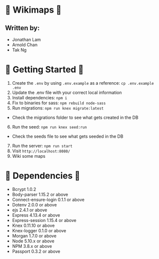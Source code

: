 # :round_pushpin: Wikimaps :round_pushpin:

## Written by:
* Jonathan Lam
* Arnold Chan
* Tak Ng

# :round_pushpin: Getting Started :round_pushpin: 

1. Create the `.env` by using `.env.example` as a reference: `cp .env.example .env`
2. Update the .env file with your correct local information
3. Install dependencies: `npm i`
4. Fix to binaries for sass: `npm rebuild node-sass`
5. Run migrations: `npm run knex migrate:latest`
  - Check the migrations folder to see what gets created in the DB
6. Run the seed: `npm run knex seed:run`
  - Check the seeds file to see what gets seeded in the DB
7. Run the server: `npm run start`
8. Visit `http://localhost:8080/`
9. Wiki some maps

# :round_pushpin: Dependencies :round_pushpin:

- Bcrypt 1.0.2
- Body-parser 1.15.2 or above
- Connect-ensure-login 0.1.1 or above
- Dotenv 2.0.0 or above
- ejs 2.4.1 or above
- Express 4.13.4 or above 
- Express-session 1.15.4 or above
- Knex 0.11.10 or above
- Knex-logger 0.1.0 or above
- Morgan 1.7.0 or above
- Node 5.10.x or above
- NPM 3.8.x or above
- Passport 0.3.2 or above
